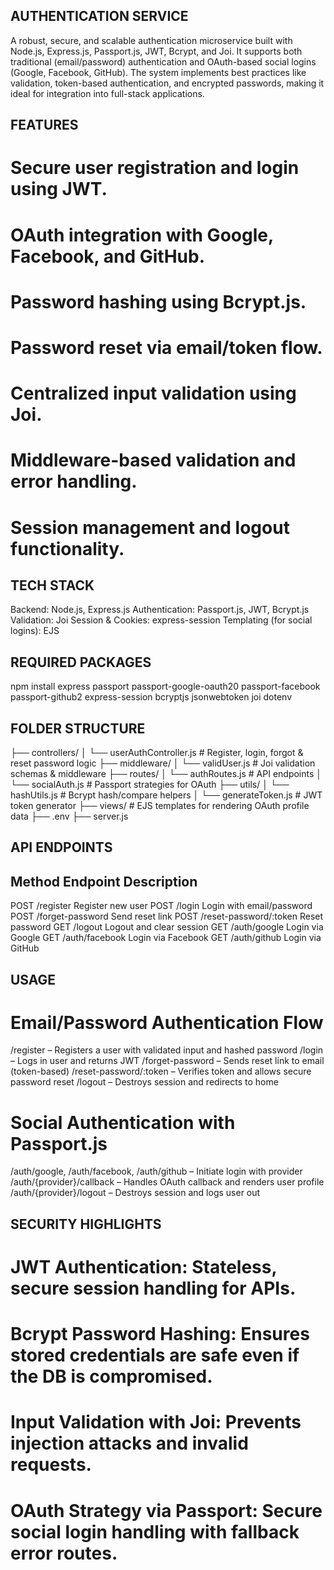 AUTHENTICATION SERVICE 
------------------------------------
A robust, secure, and scalable authentication microservice built with Node.js, Express.js, Passport.js, JWT, Bcrypt, and Joi. It supports both traditional (email/password) authentication and OAuth-based social logins (Google, Facebook, GitHub). The system implements best practices like validation, token-based authentication, and encrypted passwords, making it ideal for integration into full-stack applications.

FEATURES 
-----------------------
# Secure user registration and login using JWT.

# OAuth integration with Google, Facebook, and GitHub.

# Password hashing using Bcrypt.js.

# Password reset via email/token flow.

# Centralized input validation using Joi.

# Middleware-based validation and error handling.

# Session management and logout functionality.

TECH STACK 
--------------------------
Backend: Node.js, Express.js
Authentication: Passport.js, JWT, Bcrypt.js
Validation: Joi
Session & Cookies: express-session
Templating (for social logins): EJS

REQUIRED PACKAGES 
-----------------------------------
npm install express passport passport-google-oauth20 passport-facebook passport-github2 express-session bcryptjs jsonwebtoken joi dotenv

FOLDER STRUCTURE 
----------------------------

├── controllers/
│   └── userAuthController.js     # Register, login, forgot & reset password logic
├── middleware/
│   └── validUser.js              # Joi validation schemas & middleware
├── routes/
│   └── authRoutes.js             # API endpoints
│   └── socialAuth.js             # Passport strategies for OAuth
├── utils/
│   └── hashUtils.js              # Bcrypt hash/compare helpers
│   └── generateToken.js          # JWT token generator
├── views/                        # EJS templates for rendering OAuth profile data
├── .env
├── server.js


API ENDPOINTS
-----------------------

Method	    Endpoint	            Description
---------------------------------------------------------------
POST	  /register	                Register new user
POST	  /login	                  Login with email/password
POST	  /forget-password	        Send reset link
POST	  /reset-password/:token	  Reset password
GET	    /logout	                  Logout and clear session
GET	    /auth/google	            Login via Google
GET	    /auth/facebook	          Login via Facebook
GET  	  /auth/github	            Login via GitHub

USAGE 
-------------------------

# Email/Password Authentication Flow

/register – Registers a user with validated input and hashed password
/login – Logs in user and returns JWT
/forget-password – Sends reset link to email (token-based)
/reset-password/:token – Verifies token and allows secure password reset
/logout – Destroys session and redirects to home

# Social Authentication with Passport.js

/auth/google, /auth/facebook, /auth/github – Initiate login with provider
/auth/{provider}/callback – Handles OAuth callback and renders user profile
/auth/{provider}/logout – Destroys session and logs user out

SECURITY HIGHLIGHTS 
------------------------------------------

# JWT Authentication: Stateless, secure session handling for APIs.

# Bcrypt Password Hashing: Ensures stored credentials are safe even if the DB is compromised.

# Input Validation with Joi: Prevents injection attacks and invalid requests.

# OAuth Strategy via Passport: Secure social login handling with fallback error routes.
